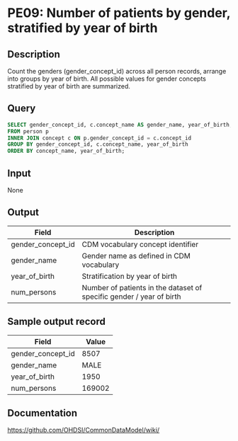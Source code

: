 # PE09: Number of patients by gender, stratified by year of birth

## Description
Count the genders (gender_concept_id) across all person records, arrange into groups by year of birth. All possible values for gender concepts stratified by year of birth are summarized.

## Query
```sql
SELECT gender_concept_id, c.concept_name AS gender_name, year_of_birth, COUNT(p.person_id) AS num_persons
FROM person p
INNER JOIN concept c ON p.gender_concept_id = c.concept_id
GROUP BY gender_concept_id, c.concept_name, year_of_birth
ORDER BY concept_name, year_of_birth;
```

## Input

None

## Output

|  Field |  Description |
| --- | --- |
|  gender_concept_id |  CDM vocabulary concept identifier |
|  gender_name |  Gender name as defined in CDM vocabulary |
|  year_of_birth |  Stratification by year of birth |
|  num_persons |  Number of patients in the dataset of specific gender / year of birth |

## Sample output record

|  Field |  Value |
| --- | --- |
|  gender_concept_id |  8507 |
|  gender_name |  MALE |
|  year_of_birth |  1950 |
|  num_persons |  169002 |


## Documentation
https://github.com/OHDSI/CommonDataModel/wiki/
